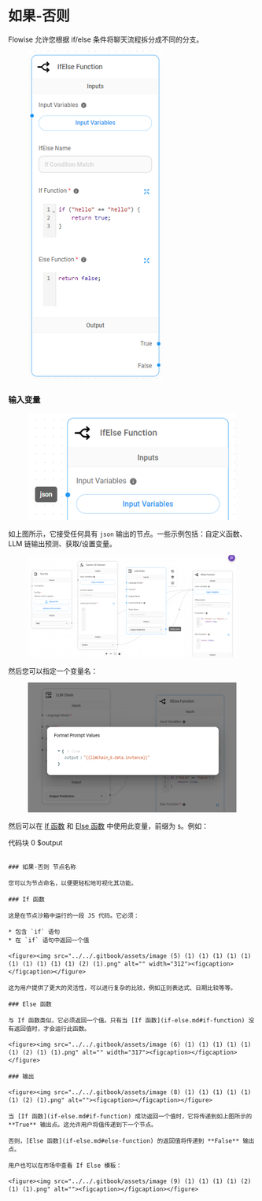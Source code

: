 # 如果-否则

Flowise 允许您根据 if/else 条件将聊天流程拆分成不同的分支。

<figure><img src="../../.gitbook/assets/image (5) (1) (1) (1) (1) (1) (1) (1) (1) (1) (1) (2).png" alt=""><figcaption></figcaption></figure>

### 输入变量

<figure><img src="../../.gitbook/assets/image (1) (1) (1) (1) (1) (1) (1) (1) (1) (1) (1) (1) (1) (1) (1) (1) (1) (1) (1) (1).png" alt=""><figcaption></figcaption></figure>

如上图所示，它接受任何具有 `json` 输出的节点。一些示例包括：自定义函数、LLM 链输出预测、获取/设置变量。

<figure><img src="../../.gitbook/assets/image (2) (1) (1) (1) (1) (1) (1) (1) (1) (1) (1) (1) (2) (1).png" alt=""><figcaption></figcaption></figure>

然后您可以指定一个变量名：

<figure><img src="../../.gitbook/assets/image (3) (1) (1) (1) (1) (1) (1) (1) (1) (1) (1) (1) (1) (1) (1).png" alt="" width="563"><figcaption></figcaption></figure>

然后可以在 [If 函数](if-else.md#if-function) 和 [Else 函数](if-else.md#else-function) 中使用此变量，前缀为 `$`。例如：

代码块 0
$output
```

### 如果-否则 节点名称

您可以为节点命名，以便更轻松地可视化其功能。

### If 函数

这是在节点沙箱中运行的一段 JS 代码。它必须：

* 包含 `if` 语句
* 在 `if` 语句中返回一个值

<figure><img src="../../.gitbook/assets/image (5) (1) (1) (1) (1) (1) (1) (1) (1) (1) (1) (2) (1).png" alt="" width="312"><figcaption></figcaption></figure>

这为用户提供了更大的灵活性，可以进行复杂的比较，例如正则表达式、日期比较等等。

### Else 函数

与 If 函数类似，它必须返回一个值。只有当 [If 函数](if-else.md#if-function) 没有返回值时，才会运行此函数。

<figure><img src="../../.gitbook/assets/image (6) (1) (1) (1) (1) (1) (1) (2) (1) (1).png" alt="" width="317"><figcaption></figcaption></figure>

### 输出

<figure><img src="../../.gitbook/assets/image (8) (1) (1) (1) (1) (1) (1) (2) (1).png" alt=""><figcaption></figcaption></figure>

当 [If 函数](if-else.md#if-function) 成功返回一个值时，它将传递到如上图所示的 **True** 输出点。这允许用户将值传递到下一个节点。

否则，[Else 函数](if-else.md#else-function) 的返回值将传递到 **False** 输出点。

用户也可以在市场中查看 If Else 模板：

<figure><img src="../../.gitbook/assets/image (9) (1) (1) (1) (1) (2) (1) (1).png" alt=""><figcaption></figcaption></figure>
